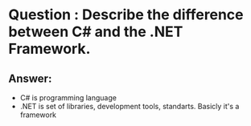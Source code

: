 # Question : Describe the difference between C# and the .NET Framework.

## Answer:
- C# is programming language
- .NET is set of libraries, development tools, standarts. Basicly it's a framework